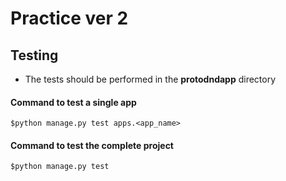 # Practice ver 2

## Testing

- The tests should be performed in the **protodndapp** directory

#### Command to test a single app

`$python manage.py test apps.<app_name>`

#### Command to test the complete project

`$python manage.py test`

